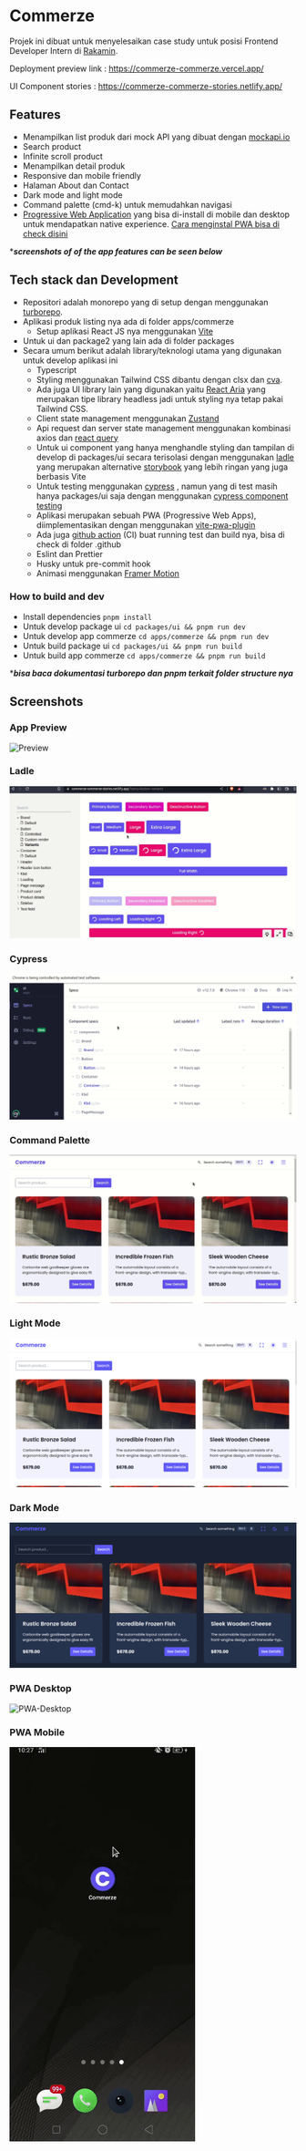 # Commerze

Projek ini dibuat untuk menyelesaikan case study untuk posisi Frontend Developer Intern di [Rakamin](https://www.rakamin.com/).

Deployment preview link : https://commerze-commerze.vercel.app/ 

UI Component stories : https://commerze-commerze-stories.netlify.app/

## Features

- Menampilkan list produk dari mock API yang dibuat dengan [mockapi.io](https://mockapi.io/)
- Search product
- Infinite scroll product
- Menampilkan detail produk
- Responsive dan mobile friendly
- Halaman About dan Contact
- Dark mode and light mode
- Command palette (cmd-k) untuk memudahkan navigasi
- [Progressive Web Application](https://web.dev/what-are-pwas/) yang bisa di-install di mobile dan desktop untuk mendapatkan native experience. [Cara menginstal PWA bisa di check disini](https://support.google.com/chrome/answer/9658361?hl=en&co=GENIE.Platform=Desktop)

\***_screenshots of of the app features can be seen below_**

## Tech stack dan Development

- Repositori adalah monorepo yang di setup dengan menggunakan [turborepo](https://turbo.build/repo/docs).
- Aplikasi produk listing nya ada di folder apps/commerze
  - Setup aplikasi React JS nya menggunakan [Vite](https://vitejs.dev/)
- Untuk ui dan package2 yang lain ada di folder packages
- Secara umum berikut adalah library/teknologi utama yang digunakan untuk develop aplikasi ini
  - Typescript
  - Styling menggunakan Tailwind CSS dibantu dengan clsx dan [cva](https://www.npmjs.com/package/class-variance-authority).
  - Ada juga UI library lain yang digunakan yaitu [React Aria](https://react-spectrum.adobe.com/react-aria/) yang merupakan tipe library headless jadi untuk styling nya tetap pakai Tailwind CSS.
  - Client state management menggunakan [Zustand](https://github.com/pmndrs/zustand)
  - Api request dan server state management menggunakan kombinasi axios dan [react query](https://react-query-v3.tanstack.com/)
  - Untuk ui component yang hanya menghandle styling dan tampilan di develop di packages/ui secara terisolasi dengan menggunakan [ladle](https://ladle.dev/) yang merupakan alternative [storybook](https://storybook.js.org/) yang lebih ringan yang juga berbasis Vite
  - Untuk testing menggunakan [cypress](https://www.cypress.io/) , namun yang di test masih hanya packages/ui saja dengan menggunakan [cypress component testing](https://docs.cypress.io/guides/component-testing/overview)
  - Aplikasi merupakan sebuah PWA (Progressive Web Apps), diimplementasikan dengan menggunakan [vite-pwa-plugin](https://github.com/vite-pwa/vite-plugin-pwa)
  - Ada juga [github action](https://github.com/features/actions) (CI) buat running test dan build nya, bisa di check di folder .github
  - Eslint dan Prettier
  - Husky untuk pre-commit hook
  - Animasi menggunakan [Framer Motion](https://www.framer.com/motion/)

### How to build and dev

- Install dependencies
  `pnpm install`
- Untuk develop package ui
  `cd packages/ui && pnpm run dev`
- Untuk develop app commerze
  `cd apps/commerze && pnpm run dev`
- Untuk build package ui
  `cd packages/ui && pnpm run build`
- Untuk build app commerze
  `cd apps/commerze && pnpm run build`

\***_bisa baca dokumentasi turborepo dan pnpm terkait folder structure nya_**

## Screenshots

### App Preview
![Preview](/screenshots/preview.gif)

### Ladle 
![Ladle](/screenshots/ladle-demo.gif)

### Cypress
![Cypress](/screenshots/cypress-demo.gif)

### Command Palette
![CMDK](/screenshots/cmdk.gif)

### Light Mode
![Light-Mode](/screenshots/light-mode.png)

### Dark Mode
![Dark-Mode](/screenshots/dark-mode.png)

### PWA Desktop
![PWA-Desktop](/screenshots/pwa-desktop.gif)

### PWA Mobile
![PWA-Mobile](/screenshots/pwa-mobile.gif)

